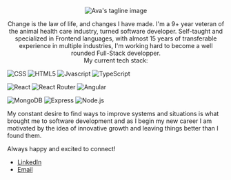 <p align="center">
  <img src="https://user-images.githubusercontent.com/91709114/218597488-2cc50b0f-886f-4f81-8d63-daf6a04b8884.png" alt="Ava's tagline image"/>
</p>

<p style="text-align: center;">Change is the law of life, and changes I have made. I'm a 9+ year veteran of the animal health care industry, turned software developer. Self-taught and specialized in Frontend languages, with almost 15 years of transferable experience in multiple industries, I'm working hard to become a well rounded Full-Stack developper. <br/> My current tech stack:</p>


![CSS](https://img.shields.io/badge/CSS3-1572B6.svg?style=for-the-badge&logo=CSS3&logoColor=white)
![HTML5](https://img.shields.io/badge/HTML5-E34F26.svg?style=for-the-badge&logo=HTML5&logoColor=white)
![Jvascript](https://img.shields.io/badge/JavaScript-F7DF1E.svg?style=for-the-badge&logo=JavaScript&logoColor=black)
![TypeScript](https://img.shields.io/badge/TypeScript-3178C6.svg?style=for-the-badge&logo=TypeScript&logoColor=white)


![React](https://img.shields.io/badge/React-61DAFB.svg?style=for-the-badge&logo=React&logoColor=black)
![React Router](https://img.shields.io/badge/React%20Router-CA4245.svg?style=for-the-badge&logo=React-Router&logoColor=white)
![Angular](https://img.shields.io/badge/Angular-FF0E0E.svg?style=for-the-badge&logo=Angular&logoColor=white)



![MongoDB](https://img.shields.io/badge/MongoDB-47A248.svg?style=for-the-badge&logo=MongoDB&logoColor=white)
![Express](https://img.shields.io/badge/Express-000000.svg?style=for-the-badge&logo=Express&logoColor=white)
![Node.js](https://img.shields.io/badge/Node.js-339933.svg?style=for-the-badge&logo=nodedotjs&logoColor=white)
<!-- ![PostgreSQL](https://img.shields.io/badge/PostgreSQL-4169E1.svg?style=for-the-badge&logo=PostgreSQL&logoColor=white) -->


My constant desire to find ways to improve systems and situations is what brought me to software development and as I begin my new career I am motivated by the idea of innovative growth and leaving things better than I found them.

Always happy and excited to connect! 
- [LinkedIn](https://www.linkedin.com/in/avatorre/)
- [Email](mailto:ellemocambo@gmail.com)


<!--
- 🔭 I’m currently working on ...
     A bunch of things!
- 🌱 I’m currently learning ...
     Angular, Electron, Python and Spanish. Yes, all at once.
- 👯 I’m looking to collaborate on ...
     Anything!
- 🤔 I’m looking for help with ...
     How to break into the industry.
- 💬 Ask me about ...
     Roller Derby
- 😄 Pronouns: ...
     She/Her
- ⚡ Fun fact: ...
     Dog and cat nose pads are as unique as a human fingerprint, so no two noseprints are ever alike.
-->
